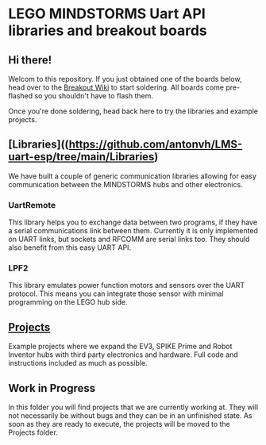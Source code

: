 # LEGO MINDSTORMS Uart API libraries and breakout boards

## Hi there!

Welcom to this repository. If you just obtained one of the boards below, head over to the [Breakout Wiki](https://github.com/antonvh/LMS-uart-esp/wiki) to start soldering. All boards come pre-flashed so you shouldn't have to flash them. 

Once you're done soldering, head back here to try the libraries and example projects.


## [Libraries]((https://github.com/antonvh/LMS-uart-esp/tree/main/Libraries)
We have built a couple of generic communication libraries allowing for easy communication between the MINDSTORMS hubs and other electronics.

### UartRemote
This library helps you to exchange data between two programs, if they have a serial communications link between them. Currently it is only implemented on UART links, but sockets and RFCOMM are serial links too. They should also benefit from this easy UART API. 

### LPF2
This library emulates power function motors and sensors over the UART protocol. This means you can integrate those sensor with minimal programming on the LEGO hub side.

## [Projects](https://github.com/antonvh/LMS-uart-esp/tree/main/Projects)
Example projects where we expand the EV3, SPIKE Prime and Robot Inventor hubs with third party electronics and hardware. Full code and instructions included as much as possible. 

## Work in Progress

In this folder you will find projects that we are currently working at. They will not necessarily be without bugs and they can be in an unfinished state. As soon as they are ready to execute, the projects will be moved to the Projects folder.
